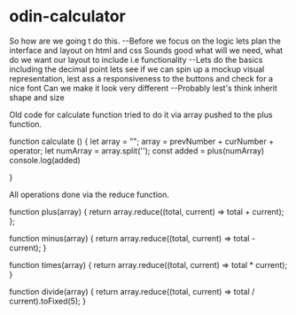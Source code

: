 # odin-calculator
So how are we going t do this.
--Before we focus on the logic lets plan the interface and layout on html and css
Sounds good what will we need, what do we want our layout to include i.e functionality
--Lets do the basics including the decimal point lets see if we can spin up a mockup visual representation, lest ass a responsiveness to the buttons and check for a nice font
Can we make it look very different
--Probably lest's think inherit shape and size

Old code for calculate function tried to do it via array pushed to the plus function.

function calculate () {
let array = "";
    array = prevNumber + curNumber + operator;
    let numArray = array.split('');
    const added = plus(numArray)
    console.log(added)

}

All operations done via the reduce function.

function plus(array) {
    return array.reduce((total, current) => total + current);
  };

  function minus(array) {
    return array.reduce((total, current) => total - current);
  }

  function times(array) {
    return array.reduce((total, current) => total * current);
  }

  function divide(array) {
    return array.reduce((total, current) => total / current).toFixed(5);
  }

